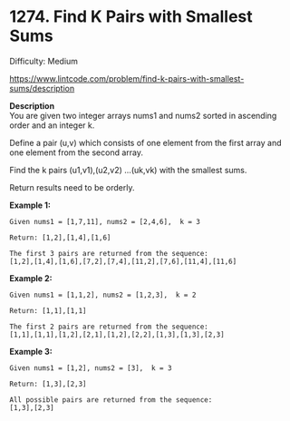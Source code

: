 # 1274. Find K Pairs with Smallest Sums

Difficulty: Medium

https://www.lintcode.com/problem/find-k-pairs-with-smallest-sums/description

**Description**  
You are given two integer arrays nums1 and nums2 sorted in ascending order and an integer k.

Define a pair (u,v) which consists of one element from the first array and one element from the second array.

Find the k pairs (u1,v1),(u2,v2) ...(uk,vk) with the smallest sums.

Return results need to be orderly.

**Example 1:**
```
Given nums1 = [1,7,11], nums2 = [2,4,6],  k = 3

Return: [1,2],[1,4],[1,6]

The first 3 pairs are returned from the sequence:
[1,2],[1,4],[1,6],[7,2],[7,4],[11,2],[7,6],[11,4],[11,6]
```

**Example 2:**
```
Given nums1 = [1,1,2], nums2 = [1,2,3],  k = 2

Return: [1,1],[1,1]

The first 2 pairs are returned from the sequence:
[1,1],[1,1],[1,2],[2,1],[1,2],[2,2],[1,3],[1,3],[2,3]
```

**Example 3:**
```
Given nums1 = [1,2], nums2 = [3],  k = 3 

Return: [1,3],[2,3]

All possible pairs are returned from the sequence:
[1,3],[2,3]
```
